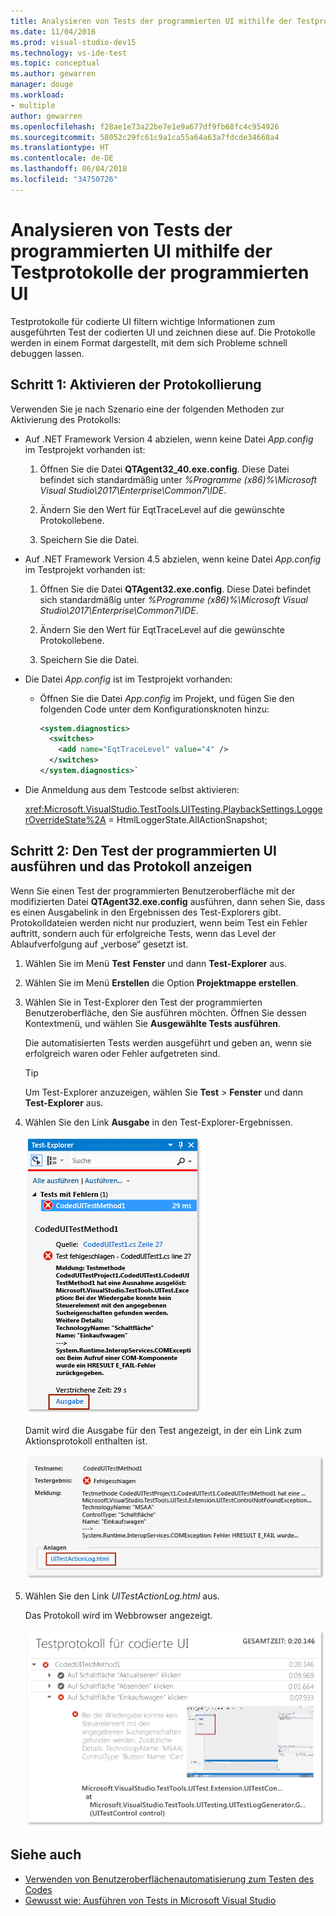 ```yaml
---
title: Analysieren von Tests der programmierten UI mithilfe der Testprotokolle der programmierten UI in Visual Studio
ms.date: 11/04/2016
ms.prod: visual-studio-dev15
ms.technology: vs-ide-test
ms.topic: conceptual
ms.author: gewarren
manager: douge
ms.workload:
- multiple
author: gewarren
ms.openlocfilehash: f28ae1e73a22be7e1e9a677df9fb68fc4c954926
ms.sourcegitcommit: 58052c29fc61c9a1ca55a64a63a7fdcde34668a4
ms.translationtype: HT
ms.contentlocale: de-DE
ms.lasthandoff: 06/04/2018
ms.locfileid: "34750726"
---
```

# <a name="analyzing-coded-ui-tests-using-coded-ui-test-logs"></a>Analysieren von Tests der programmierten UI mithilfe der Testprotokolle der programmierten UI

Testprotokolle für codierte UI filtern wichtige Informationen zum ausgeführten Test der codierten UI und zeichnen diese auf. Die Protokolle werden in einem Format dargestellt, mit dem sich Probleme schnell debuggen lassen.

## <a name="step-1-enable-logging"></a>Schritt 1: Aktivieren der Protokollierung

Verwenden Sie je nach Szenario eine der folgenden Methoden zur Aktivierung des Protokolls:

- Auf .NET Framework Version 4 abzielen, wenn keine Datei *App.config* im Testprojekt vorhanden ist:

   1. Öffnen Sie die Datei **QTAgent32_40.exe.config**. Diese Datei befindet sich standardmäßig unter *%Programme (x86)%\Microsoft Visual Studio\2017\Enterprise\Common7\IDE*.

   2. Ändern Sie den Wert für EqtTraceLevel auf die gewünschte Protokollebene.

   3. Speichern Sie die Datei.

- Auf .NET Framework Version 4.5 abzielen, wenn keine Datei *App.config* im Testprojekt vorhanden ist:

   1. Öffnen Sie die Datei **QTAgent32.exe.config**. Diese Datei befindet sich standardmäßig unter *%Programme (x86)%\Microsoft Visual Studio\2017\Enterprise\Common7\IDE*.

   2. Ändern Sie den Wert für EqtTraceLevel auf die gewünschte Protokollebene.

   3. Speichern Sie die Datei.

- Die Datei *App.config* ist im Testprojekt vorhanden:

    - Öffnen Sie die Datei *App.config* im Projekt, und fügen Sie den folgenden Code unter dem Konfigurationsknoten hinzu:

      ```xml
      <system.diagnostics>
        <switches>
          <add name="EqtTraceLevel" value="4" />
        </switches>
      </system.diagnostics>`
      ```

- Die Anmeldung aus dem Testcode selbst aktivieren:

   <xref:Microsoft.VisualStudio.TestTools.UITesting.PlaybackSettings.LoggerOverrideState%2A> = HtmlLoggerState.AllActionSnapshot;

## <a name="step-2-run-your-coded-ui-test-and-view-the-log"></a>Schritt 2: Den Test der programmierten UI ausführen und das Protokoll anzeigen

Wenn Sie einen Test der programmierten Benutzeroberfläche mit der modifizierten Datei **QTAgent32.exe.config** ausführen, dann sehen Sie, dass es einen Ausgabelink in den Ergebnissen des Test-Explorers gibt. Protokolldateien werden nicht nur produziert, wenn beim Test ein Fehler auftritt, sondern auch für erfolgreiche Tests, wenn das Level der Ablaufverfolgung auf „verbose“ gesetzt ist.

1.  Wählen Sie im Menü **Test** **Fenster** und dann **Test-Explorer** aus.

2.  Wählen Sie im Menü **Erstellen** die Option **Projektmappe erstellen**.

3.  Wählen Sie in Test-Explorer den Test der programmierten Benutzeroberfläche, den Sie ausführen möchten. Öffnen Sie dessen Kontextmenü, und wählen Sie **Ausgewählte Tests ausführen**.

     Die automatisierten Tests werden ausgeführt und geben an, wenn sie erfolgreich waren oder Fehler aufgetreten sind.

    > [!TIP]
    > Um Test-Explorer anzuzeigen, wählen Sie **Test** > **Fenster** und dann **Test-Explorer** aus.

4.  Wählen Sie den Link **Ausgabe** in den Test-Explorer-Ergebnissen.

     ![Ausgabelink im Test-Explorer](../test/media/cuit_htmlactionlog1.png)

     Damit wird die Ausgabe für den Test angezeigt, in der ein Link zum Aktionsprotokoll enthalten ist.

     ![Ergebnisse und Ausgabelinks aus Test der programmierten UI](../test/media/cuit_htmlactionlog2.png)

5.  Wählen Sie den Link *UITestActionLog.html* aus.

     Das Protokoll wird im Webbrowser angezeigt.

     ![Protokolldatei aus Test der programmierten UI](../test/media/cuit_htmlactionlog3.png)

## <a name="see-also"></a>Siehe auch

- [Verwenden von Benutzeroberflächenautomatisierung zum Testen des Codes](../test/use-ui-automation-to-test-your-code.md)
- [Gewusst wie: Ausführen von Tests in Microsoft Visual Studio](http://msdn.microsoft.com/Library/1a1207a9-2a33-4a1e-a1e3-ddf0181b1046)